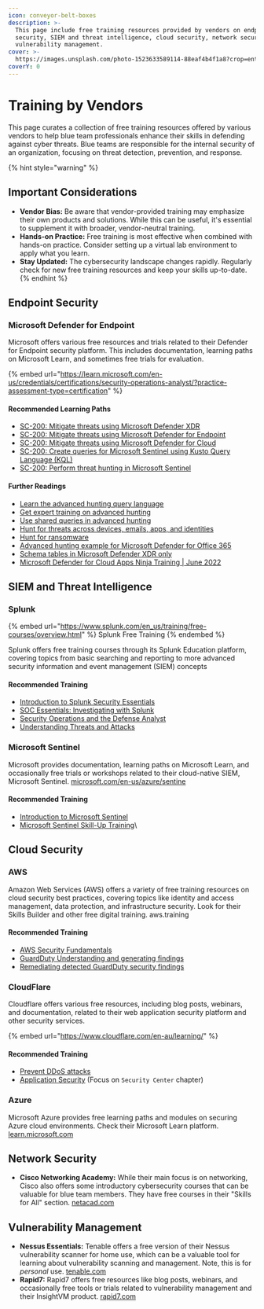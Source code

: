 ```yaml
---
icon: conveyor-belt-boxes
description: >-
  This page include free training resources provided by vendors on endpoint
  security, SIEM and threat intelligence, cloud security, network security, and
  vulnerability management.
cover: >-
  https://images.unsplash.com/photo-1523633589114-88eaf4b4f1a8?crop=entropy&cs=srgb&fm=jpg&ixid=M3wxOTcwMjR8MHwxfHNlYXJjaHw2fHxibHVlfGVufDB8fHx8MTczOTM4Mjg1MXww&ixlib=rb-4.0.3&q=85
coverY: 0
---
```


# Training by Vendors

This page curates a collection of free training resources offered by various vendors to help blue team professionals enhance their skills in defending against cyber threats. Blue teams are responsible for the internal security of an organization, focusing on threat detection, prevention, and response.

{% hint style="warning" %}
## **Important Considerations**

* **Vendor Bias:** Be aware that vendor-provided training may emphasize their own products and solutions. While this can be useful, it's essential to supplement it with broader, vendor-neutral training.
* **Hands-on Practice:** Free training is most effective when combined with hands-on practice. Consider setting up a virtual lab environment to apply what you learn.
* **Stay Updated:** The cybersecurity landscape changes rapidly. Regularly check for new free training resources and keep your skills up-to-date.
{% endhint %}

## **Endpoint Security**

### **Microsoft Defender for Endpoint**

Microsoft offers various free resources and trials related to their Defender for Endpoint security platform. This includes documentation, learning paths on Microsoft Learn, and sometimes free trials for evaluation.&#x20;

{% embed url="https://learn.microsoft.com/en-us/credentials/certifications/security-operations-analyst/?practice-assessment-type=certification" %}

#### Recommended Learning Paths

* [SC-200: Mitigate threats using Microsoft Defender XDR](https://learn.microsoft.com/en-us/training/paths/sc-200-mitigate-threats-using-microsoft-365-defender/)
* [SC-200: Mitigate threats using Microsoft Defender for Endpoint](https://learn.microsoft.com/en-us/training/paths/sc-200-mitigate-threats-using-microsoft-defender-for-endpoint/)
* [SC-200: Mitigate threats using Microsoft Defender for Cloud](https://learn.microsoft.com/en-us/training/paths/sc-200-mitigate-threats-using-azure-defender/)
* [SC-200: Create queries for Microsoft Sentinel using Kusto Query Language (KQL)](https://learn.microsoft.com/en-us/training/paths/sc-200-utilize-kql-for-azure-sentinel/)
* [SC-200: Perform threat hunting in Microsoft Sentinel](https://learn.microsoft.com/en-us/training/paths/sc-200-perform-threat-hunting-azure-sentinel/)

#### Further Readings

* [Learn the advanced hunting query language](https://learn.microsoft.com/en-us/defender-xdr/advanced-hunting-query-language?view=o365-worldwide)
* [Get expert training on advanced hunting](https://learn.microsoft.com/en-us/defender-xdr/advanced-hunting-expert-training?view=o365-worldwide)
* [Use shared queries in advanced hunting](https://learn.microsoft.com/en-us/defender-xdr/advanced-hunting-shared-queries?view=o365-worldwide)
* [Hunt for threats across devices, emails, apps, and identities](https://learn.microsoft.com/en-us/defender-xdr/advanced-hunting-query-emails-devices?view=o365-worldwide)
* [Hunt for ransomware](https://learn.microsoft.com/en-us/defender-xdr/advanced-hunting-find-ransomware?view=o365-worldwide)
* [Advanced hunting example for Microsoft Defender for Office 365](https://learn.microsoft.com/en-us/defender-xdr/advanced-hunting-email-threats?view=o365-worldwide)
* [Schema tables in Microsoft Defender XDR only](https://learn.microsoft.com/en-us/defender-xdr/advanced-hunting-migrate-from-mde?view=o365-worldwide#schema-tables-in-microsoft-defender-xdr-only)
* [Microsoft Defender for Cloud Apps Ninja Training | June 2022](https://techcommunity.microsoft.com/blog/microsoft-security-blog/microsoft-defender-for-cloud-apps-ninja-training--june-2022/2751518)

## **SIEM and Threat Intelligence**

### Splunk

{% embed url="https://www.splunk.com/en_us/training/free-courses/overview.html" %}
Splunk Free Training
{% endembed %}



Splunk offers free training courses through its Splunk Education platform, covering topics from basic searching and reporting to more advanced security information and event management (SIEM) concepts

#### Recommended Training

* [Introduction to Splunk Security Essentials](https://education.splunk.com/Saba/Web_spf/NA10P2PRD105/guest/trqledetail/cours000000000003433?_gl=1*ghovfr*_gcl_au*MjAzNTQyMjQ5NS4xNzM2NDYzMTY2*FPAU*MjAzNTQyMjQ5NS4xNzM2NDYzMTY2*_ga*MTEzMTc3MTMxMC4xNzI0MzAzOTMx*_ga_5EPM2P39FV*MTczODAxNjA0OS4zLjEuMTczODAxNjU0My4wLjAuNzE0MTYyNjc5*_fplc*WXlzeiUyRlc3OUNHYlJMT2hWU3VZSEkzOXFCQWpVUjc0WnhoSkVSJTJGZThlenZEMndCWkNQbjg4NXZxWXlMYzJoMW80ZUg4ZiUyQlE4MFg4WGpIQko1R1VZMGpLMG10b20yaGglMkJNVkFBQmQlMkZqJTJCZyUyQlRvYUM1YVRDTzNQb3pSeEl0MkElM0QlM0Q.#/guest/trqledetail/cours000000000003433)
* [SOC Essentials: Investigating with Splunk](https://education.splunk.com/Saba/Web_spf/NA10P2PRD105/common/ledetail/EDU-240123?_gl=1*1j0i03i*_gcl_au*MjAzNTQyMjQ5NS4xNzM2NDYzMTY2*FPAU*MjAzNTQyMjQ5NS4xNzM2NDYzMTY2*_ga*MTEzMTc3MTMxMC4xNzI0MzAzOTMx*_ga_5EPM2P39FV*MTczODAxNjA0OS4zLjEuMTczODAxNjM2OC4wLjAuNzE0MTYyNjc5*_fplc*WXlzeiUyRlc3OUNHYlJMT2hWU3VZSEkzOXFCQWpVUjc0WnhoSkVSJTJGZThlenZEMndCWkNQbjg4NXZxWXlMYzJoMW80ZUg4ZiUyQlE4MFg4WGpIQko1R1VZMGpLMG10b20yaGglMkJNVkFBQmQlMkZqJTJCZyUyQlRvYUM1YVRDTzNQb3pSeEl0MkElM0QlM0Q.)
* [Security Operations and the Defense Analyst](https://education.splunk.com/Saba/Web_spf/NA10P2PRD105/guestapp/ledetail/cours000000000014180?_gl=1*ghovfr*_gcl_au*MjAzNTQyMjQ5NS4xNzM2NDYzMTY2*FPAU*MjAzNTQyMjQ5NS4xNzM2NDYzMTY2*_ga*MTEzMTc3MTMxMC4xNzI0MzAzOTMx*_ga_5EPM2P39FV*MTczODAxNjA0OS4zLjEuMTczODAxNjU0My4wLjAuNzE0MTYyNjc5*_fplc*WXlzeiUyRlc3OUNHYlJMT2hWU3VZSEkzOXFCQWpVUjc0WnhoSkVSJTJGZThlenZEMndCWkNQbjg4NXZxWXlMYzJoMW80ZUg4ZiUyQlE4MFg4WGpIQko1R1VZMGpLMG10b20yaGglMkJNVkFBQmQlMkZqJTJCZyUyQlRvYUM1YVRDTzNQb3pSeEl0MkElM0QlM0Q.)
* [Understanding Threats and Attacks](https://education.splunk.com/Saba/Web_spf/NA10P2PRD105/guestapp/ledetail/cours000000000016580?_gl=1*uxwwvm*_gcl_au*MjAzNTQyMjQ5NS4xNzM2NDYzMTY2*FPAU*MjAzNTQyMjQ5NS4xNzM2NDYzMTY2*_ga*MTEzMTc3MTMxMC4xNzI0MzAzOTMx*_ga_5EPM2P39FV*MTczODAxNjA0OS4zLjEuMTczODAxNjU0My4wLjAuNzE0MTYyNjc5*_fplc*WXlzeiUyRlc3OUNHYlJMT2hWU3VZSEkzOXFCQWpVUjc0WnhoSkVSJTJGZThlenZEMndCWkNQbjg4NXZxWXlMYzJoMW80ZUg4ZiUyQlE4MFg4WGpIQko1R1VZMGpLMG10b20yaGglMkJNVkFBQmQlMkZqJTJCZyUyQlRvYUM1YVRDTzNQb3pSeEl0MkElM0QlM0Q.)

### Microsoft Sentinel

Microsoft provides documentation, learning paths on Microsoft Learn, and occasionally free trials or workshops related to their cloud-native SIEM, Microsoft Sentinel. [microsoft.com/en-us/azure/sentine](https://www.google.com/search?q=https://www.microsoft.com/en-us/azure/sentinel)

#### Recommended Training

* [Introduction to Microsoft Sentinel](https://learn.microsoft.com/en-us/training/modules/intro-to-azure-sentinel/)
* [Microsoft Sentinel Skill-Up Training](https://learn.microsoft.com/en-us/azure/sentinel/skill-up-resources)\




## **Cloud Security**

### AWS

Amazon Web Services (AWS) offers a variety of free training resources on cloud security best practices, covering topics like identity and access management, data protection, and infrastructure security. Look for their Skills Builder and other free digital training. aws.training

#### Recommended Training

* [AWS Security Fundamentals](https://explore.skillbuilder.aws/learn/courses/48/aws-security-fundamentals-second-edition)
* [GuardDuty Understanding and generating findings](https://docs.aws.amazon.com/guardduty/latest/ug/guardduty_findings.html)
* [Remediating detected GuardDuty security findings](https://docs.aws.amazon.com/guardduty/latest/ug/guardduty_remediate.html)

### CloudFlare

Cloudflare offers various free resources, including blog posts, webinars, and documentation, related to their web application security platform and other security services.

{% embed url="https://www.cloudflare.com/en-au/learning/" %}

#### Recommended Training

* [Prevent DDoS attacks](https://developers.cloudflare.com/learning-paths/prevent-ddos-attacks/)
* [Application Security](https://developers.cloudflare.com/learning-paths/application-security/) (Focus on `Security Center` chapter)

### Azure

Microsoft Azure provides free learning paths and modules on securing Azure cloud environments. Check their Microsoft Learn platform. [learn.microsoft.com](https://learn.microsoft.com/)



## **Network Security**

* **Cisco Networking Academy:** While their main focus is on networking, Cisco also offers some introductory cybersecurity courses that can be valuable for blue team members. They have free courses in their "Skills for All" section. [netacad.com](https://www.netacad.com/)

## **Vulnerability Management**

* **Nessus Essentials:** Tenable offers a free version of their Nessus vulnerability scanner for home use, which can be a valuable tool for learning about vulnerability scanning and management. Note, this is for _personal_ use. [tenable.com](https://www.tenable.com/)
* **Rapid7:** Rapid7 offers free resources like blog posts, webinars, and occasionally free tools or trials related to vulnerability management and their InsightVM product. [rapid7.com](https://www.rapid7.com/)



